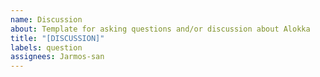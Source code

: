 ```yaml
---
name: Discussion
about: Template for asking questions and/or discussion about Alokka
title: "[DISCUSSION]"
labels: question
assignees: Jarmos-san
---
```

